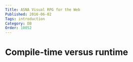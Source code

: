```yaml
---
Title: ASNA Visual RPG for the Web
Published: 2016-06-02
Tags: introduction
Category: DB
Order: 10052
---
```



# Compile-time versus runtime
